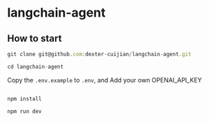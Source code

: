 # langchain-agent

## How to start

```javascript
git clone git@github.com:dexter-cuijian/langchain-agent.git

cd langchain-agent
```
Copy the `.env.example` to `.env`, and Add your own OPENAI_API_KEY

```javascript

npm install

npm run dev
```